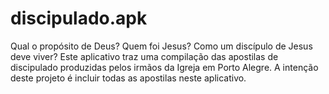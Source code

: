 discipulado.apk
===========

Qual o propósito de Deus? Quem foi Jesus? Como um discípulo de Jesus deve viver? Este aplicativo traz uma compilação das apostilas de discipulado produzidas pelos irmãos da Igreja em Porto Alegre. A intenção deste projeto é incluir todas as apostilas neste aplicativo.
